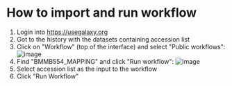 # How to import and run workflow

1. Login into https://usegalaxy.org
2. Got to the history with the datasets containing accession list
3. Click on "Workflow" (top of the interface) and select "Public workflows":
     ![image](https://github.com/nekrut/BMMB554/assets/4291636/1f6ad7d5-5b89-4ebe-884e-a307588ace5f)
4. Find "BMMB554_MAPPING" and click "Run workflow":
     ![image](https://github.com/nekrut/BMMB554/assets/4291636/872f049e-dd5d-43a8-984c-dcb82d9b56ff)
5. Select accession list as the input to the workflow
6. Click "Run Workflow"

